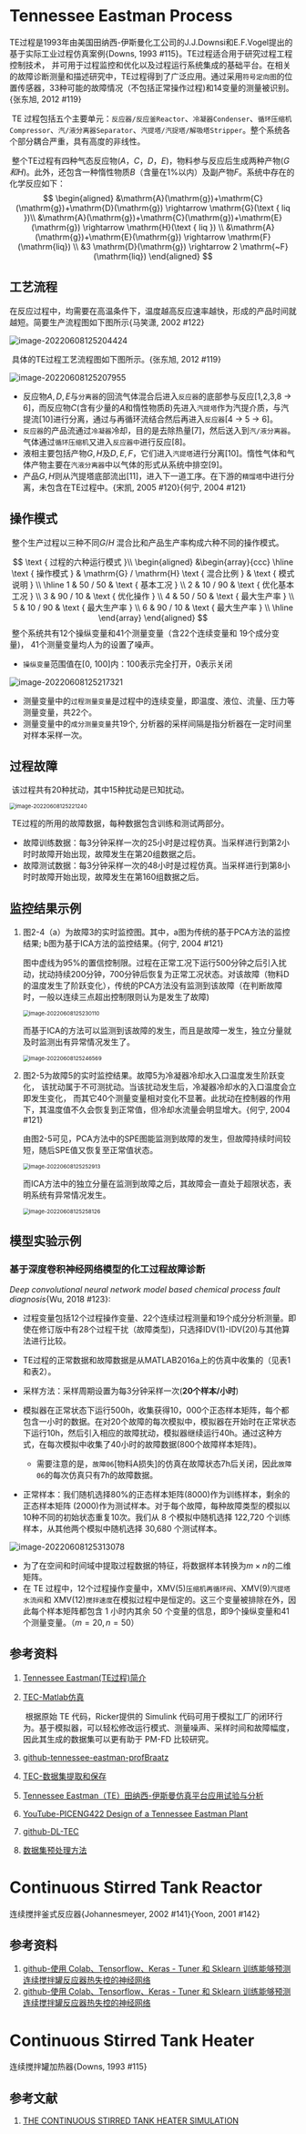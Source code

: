 # Tennessee Eastman Process

​		TE过程是1993年由美国田纳西-伊斯曼化工公司的J.J.Downsi和E.F.Vogel提出的基于实际工业过程仿真案例{Downs, 1993 #115}。TE过程适合用于研究过程工程控制技术， 并可用于过程监控和优化以及过程运行系统集成的基础平台。在相关的故障诊断测量和描述研究中，TE过程得到了广泛应用。通过采用`符号定向图`的位置传感器，33种可能的故障情况（不包括正常操作过程)和14变量的测量被识别。{张东旭, 2012 #119}

​		TE 过程包括五个主要单元：`反应器/反应釜Reactor`、`冷凝器Condenser`、`循环压缩机Compressor`、`汽/液分离器Separator`、`汽提塔/汽捉塔/解吸塔Stripper`。整个系统各个部分耦合严重，具有高度的非线性。

​		整个TE过程有四种气态反应物$(A，C，D，E)$，物料参与反应后生成两种产物$(G和H)$。此外，还包含一种惰性物质$B$（含量在1%以内）及副产物$F$。系统中存在的化学反应如下：
$$
\begin{aligned}
&\mathrm{A}(\mathrm{g})+\mathrm{C}(\mathrm{g})+\mathrm{D}(\mathrm{g}) \rightarrow \mathrm{G}(\text { liq })\\
&\mathrm{A}(\mathrm{g})+\mathrm{C}(\mathrm{g})+\mathrm{E}(\mathrm{g}) \rightarrow \mathrm{H}(\text { liq }) \\
&\mathrm{A}(\mathrm{g})+\mathrm{E}(\mathrm{g}) \rightarrow \mathrm{F}(\mathrm{liq}) \\
&3 \mathrm{D}(\mathrm{g}) \rightarrow 2 \mathrm{~F}(\mathrm{liq})
\end{aligned}
$$

## 工艺流程

​		在反应过程中，均需要在高温条件下，温度越高反应速率越快，形成的产品时间就越短。简要生产流程图如下图所示{马笑潇, 2002 #122}

![image-20220608125204424](Assets/主要数据集/image-20220608125204424.png)

​		具体的TE过程工艺流程图如下图所示。{张东旭, 2012 #119}

![image-20220608125207955](Assets/主要数据集/image-20220608125207955.png)

- 反应物$A,D,E$与`分离器`的回流气体混合后进入`反应器`的底部参与反应[1,2,3,8 → 6]，而反应物$C$(含有少量的$A$和惰性物质$B$)先进入`汽提塔`作为汽提介质，与汽提流[10]进行分离，通过与再循环流结合然后再进入`反应器`[4 → 5 → 6]。
- `反应器`的产品流通过`冷凝器`冷却，目的是去除热量[7]，然后送入到`汽/液分离器`。气体通过`循环压缩机`又进入`反应器中`进行反应[8]。
- 液相主要包括产物$G,H$及$D,E,F$，它们进入`汽提塔`进行分离[10]。惰性气体和气体产物主要在`汽液分离器`中以气体的形式从系统中排空[9]。
- 产品$G,H$则从汽提塔底部流出[11]，进入下一道工序。在下游的`精馏塔`中进行分离，未包含在TE过程中。{宋凯, 2005 #120}{何宁, 2004 #121}

## 操作模式

​		整个生产过程以三种不同$G/H$ 混合比和产品生产率构成六种不同的操作模式。

$$
\text { 过程的六种运行模式 }\\
\begin{aligned}
&\begin{array}{ccc}
\hline \text { 操作模式 } & \mathrm{G} / \mathrm{H} \text { 混合比例 } & \text { 模式说明 } \\
\hline 1 & 50 / 50 & \text { 基本工况 } \\
2 & 10 / 90 & \text { 优化基本工况 } \\
3 & 90 / 10 & \text { 优化操作 } \\
4 & 50 / 50 & \text { 最大生产率 } \\
5 & 10 / 90 & \text { 最大生产率 } \\
6 & 90 / 10 & \text { 最大生产率 } \\
\hline
\end{array}
\end{aligned}
$$
​		整个系统共有12个操纵变量和41个测量变量（含22个连续变量和 19个成分变量)， 41个测量变量均人为的设置了噪声。

- `操纵变量`范围值在[0, 100]内：100表示完全打开，0表示关闭

![image-20220608125217321](Assets/主要数据集/image-20220608125217321.png)

- 测量变量中的`过程测量变量`是过程中的连续变量，即温度、液位、流量、压力等测量变量，共22个。
- 测量变量中的`成分测量变量`共19个, 分析器的采样间隔是指分析器在一定时间里对样本采样一次。

## 过程故障

​		该过程共有20种扰动，其中15种扰动是已知扰动。

<img src="Assets/主要数据集/image-20220608125221240.png" alt="image-20220608125221240" style="zoom:67%;" />

​		TE过程的所用的故障数据，每种数据包含训练和测试两部分。

- 故障训练数据：每3分钟采样一次的25小时是过程仿真。当采样进行到第2小时时故障开始出现，故障发生在第20组数据之后。
- 故障测试数据：每3分钟采样一次的48小时是过程仿真。当采样进行到第8小时时故障开始出现，故障发生在第160组数据之后。

## 监控结果示例

1. 图2-4（a）为故障3的实时监控图。其中，a图为传统的基于PCA方法的监控结果; b图为基于ICA方法的监控结果。{何宁, 2004 #121}

   

   图中虚线为95%的置信控制限。过程在正常工况下运行500分钟之后引入扰动，扰动持续200分钟，700分钟后恢复为正常工况状态。对该故障（物料D的温度发生了阶跃变化），传统的PCA方法没有监测到该故障（在判断故障时，一般以连续三点超出控制限则认为是发生了故障)

   <img src="Assets/主要数据集/image-20220608125230110.png" alt="image-20220608125230110" style="zoom:67%;" />

   而基于ICA的方法可以监测到该故障的发生，而且是故障一发生，独立分量就及时监测出有异常情况发生了。

   <img src="Assets/主要数据集/image-20220608125246569.png" alt="image-20220608125246569" style="zoom:67%;" />

2. 图2-5为故障5的实时监控结果。故障5为冷凝器冷却水入口温度发生阶跃变化， 该扰动属于不可测扰动。当该扰动发生后，冷凝器冷却水的入口温度会立即发生变化， 而其它40个测量变量相对变化不显著。此扰动在控制器的作用下，其温度值不久会恢复到正常值，但冷却水流量会明显增大。{何宁, 2004 #121}

   由图2-5可见，PCA方法中的SPE图能监测到故障的发生，但故障持续时间较短，随后SPE值又恢复至正常值状态。

   <img src="Assets/主要数据集/image-20220608125252913.png" alt="image-20220608125252913" style="zoom:67%;" />

   而ICA方法中的独立分量在监测到故障之后，其故障会一直处于超限状态，表明系统有异常情况发生。

   <img src="Assets/主要数据集/image-20220608125258126.png" alt="image-20220608125258126" style="zoom:67%;" />

## 模型实验示例

### 基于深度卷积神经网络模型的化工过程故障诊断

*Deep convolutional neural network model based chemical process fault diagnosis*{Wu, 2018 #123}:

- 过程变量包括12个过程操作变量、22个连续过程测量和19个成分分析测量。即使在修订版中有28个过程干扰（故障类型)，只选择IDV(1)-IDV(20)与其他算法进行比较。
- TE过程的正常数据和故障数据是从MATLAB2016a上的仿真中收集的（见表1和表2）。

- 采样方法：采样周期设置为每3分钟采样一次(**20个样本/小时**)
- 模拟器在正常状态下运行500h，收集获得10，000个正态样本矩阵，每个都包含一小时的数据。在对20个故障的每次模拟中，模拟器在开始时在正常状态下运行10h，然后引入相应的故障扰动，模拟器继续运行40h。通过这种方式，在每次模拟中收集了40小时的故障数据(800个故障样本矩阵)。
  - 需要注意的是，`故障06`[物料A损失]的仿真在故障状态7h后关闭，因此`故障06`的每次仿真只有7h的故障数据。
- 正常样本：我们随机选择80%的正态样本矩阵(8000)作为训练样本，剩余的正态样本矩阵 (2000)作为测试样本。对于每个故障，每种故障类型的模拟以10种不同的初始状态重复10次。我们从 8 个模拟中随机选择 122,720 个训练样本，从其他两个模拟中随机选择 30,680 个测试样本。

![image-20220608125313078](Assets/主要数据集/image-20220608125313078.png)

- 为了在空间和时间域中提取过程数据的特征，将数据样本转换为$m ×  n$的二维矩阵。
- 在 TE 过程中，12个过程操作变量中，XMV(5)`压缩机再循环阀`、XMV(9)`汽提塔水流阀`和 XMV(12)`搅拌速度`在模拟过程中是恒定的。这三个变量被排除在外，因此每个样本矩阵都包含 1 小时内其余 50 个变量的信息，即9个操纵变量和41个测量变量。（$m=20,n=50$）

## 参考资料

1. [Tennessee Eastman(TE过程)简介](https://blog.csdn.net/rosefun96/article/details/78958152)

2. [TEC-Matlab仿真](http://depts.washington.edu/control/LARRY/TE/download.html#Basic_TE_Code)

   ​		根据原始 TE 代码，Ricker提供的 Simulink 代码可用于模拟工厂的闭环行为。基于模拟器，可以轻松修改运行模式、测量噪声、采样时间和故障幅度，因此其生成的数据集可以更有助于 PM-FD 比较研究。

3. [github-tennessee-eastman-profBraatz](https://github.com/camaramm/tennessee-eastman-profBraatz)

4. [TEC-数据集提取和保存](https://blog.csdn.net/luohenyj/article/details/78441707)

5. [Tennessee Eastman（TE）田纳西-伊斯曼仿真平台应用试验与分析](https://blog.csdn.net/weixin_44333889/article/details/119413890)

6. [YouTube-PICENG422 Design of a Tennessee Eastman Plant](https://www.youtube.com/watch?v=PLnOLp5StzI)

7. [github-DL-TEC](https://github.com/lmelvix/tennessee-eastman-fault-detection)

8. [数据集预处理方法](https://blog.csdn.net/weixin_44749271/article/details/121655512)

# Continuous Stirred Tank Reactor

连续搅拌釜式反应器{Johannesmeyer, 2002 #141}{Yoon, 2001 #142}

## 参考资料

1. [github-使用 Colab、Tensorflow、Keras - Tuner 和  Sklearn 训练能够预测连续搅拌罐反应器热失控的神经网络](https://github.com/JVTupinamba/Reactor_NN)
1. [github-使用 Colab、Tensorflow、Keras - Tuner 和  Sklearn 训练能够预测连续搅拌罐反应器热失控的神经网络](https://github.com/UERJ-LIVIA/Reactor-NN)

# Continuous Stirred Tank Heater

连续搅拌罐加热器{Downs, 1993 #115}

## 参考文献

1. [THE CONTINUOUS STIRRED TANK HEATER SIMULATION](http://personal-pages.ps.ic.ac.uk/~nina/CSTHSimulation/index.htm)
